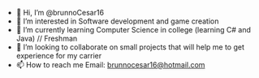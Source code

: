 - 👋 Hi, I’m @brunnoCesar16
- 👀 I’m interested in Software development and game creation
- 🌱 I’m currently learning Computer Science in college (learning C# and Java) // Freshman
- 💞️ I’m looking to collaborate on small projects that will help me to get experience for my carrier
- 📫 How to reach me Email: brunnocesar16@hotmail.com 

<!---
brunnoCesar16/brunnoCesar16 is a ✨ special ✨ repository because its `README.md` (this file) appears on your GitHub profile.
You can click the Preview link to take a look at your changes.
--->
